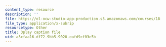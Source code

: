 ```yaml
---
content_type: resource
description: ''
file: https://ol-ocw-studio-app-production.s3.amazonaws.com/courses/18-01sc-single-variable-calculus-fall-2010/a3cfaa16df729bb59020eafd9cf03c5b_9J_VCHpvMbY.srt
file_type: application/x-subrip
resourcetype: Other
title: 3play caption file
uid: a3cfaa16-df72-9bb5-9020-eafd9cf03c5b
---
```

